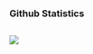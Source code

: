 ### Github Statistics

##
<img src="https://github-readme-stats.vercel.app/api?username=Matiasus" />

##
<img src="https://github-readme-stats.vercel.app/api/top-langs/?username=Matiasus" alt="" />

##
<img src="https://komarev.com/ghpvc/?username=Matiasus&style=flat-square&color=blue" alt=""/>
